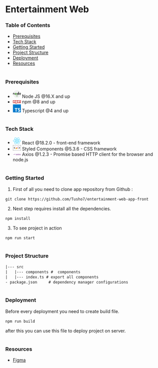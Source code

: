 # Entertainment Web

### Table of Contents

- [Prerequisites](#prerequisites)
- [Tech Stack](#Tecg-Stack)
- [Getting Started](#Getting-Started)
- [Project Structure](#Project-Structure)
- [Deployment](#Deployment)
- [Resources](#Resources)

#

### Prerequisites

- <img src="readme/nodejs.png" width="25" style="top: 8px" /> Node JS @16.X and up
- <img src="readme/npm.png" width="25" style="top: 8px" /> npm @8 and up
- <img src="readme/typescript.png" width="25" style="top: 8px" /> Typescript @4 and up

#

### Tech Stack

- <img src="readme/react.png" width="25" style="top: 8px" /> React @18.2.0 - front-end framework
- <img src="readme/styledcomponents.png" width="25" style="top: 8px" /> Styled Components @5.3.6 - CSS framework
- <img src="readme/axios.png" width="25" style="top: 8px" /> Axios @1.2.3 - Promise based HTTP client for the browser and node.js

#

### Getting Started

1. First of all you need to clone app repository from Github :

```
git clone https://github.com/Tusho7/entertainment-web-app-front
```

2. Next step requires install all the dependencies.

```
npm install
```

3. To see project in action

```
npm run start
```

#

### Project Structure

```
|--- src
|   |--- components #  components
|   |--- index.ts # export all components
- package.json     # dependency manager configurations
```

#

### Deployment

Before every deployment you need to create build file.

```
npm run build
```

after this you can use this file to deploy project on server.

#

### Resources

- [Figma](https://www.figma.com/file/QUmtq9p2AePwwK746NEM8s/entertainment-web-app?node-id=0%3A8214&t=BKnYZCGJdlKW9mTo-0)
